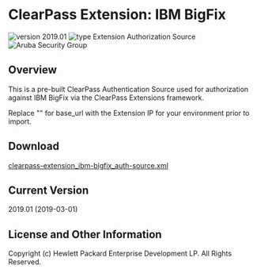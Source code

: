 
# ClearPass Extension: IBM BigFix

![version 2019.01](https://img.shields.io/badge/Version-2019.01-brightgreen.svg "version 2019.01") ![type Extension Authorization Source](https://img.shields.io/badge/Type-Extension%20Auth%20Source-blue.svg "type Extension Auth Source") ![Aruba Security Group](https://img.shields.io/badge/Source-Aruba_Security-orange.svg "Aruba Security Group")


## Overview
This is a pre-built ClearPass Authentication Source used for authorization against IBM BigFix via the ClearPass Extensions framework.

Replace "<BigFix Extension IP>" for base_url with the Extension IP for your environment prior to import.

## Download
[clearpass-extension_ibm-bigfix_auth-source.xml](https://github.com/aruba/clearpass-exchange-snippets/raw/master/extensions/ibm-bigfix/clearpass-extension_ibm-bigfix_auth-source.xml)


## Current Version
2019.01 (2019-03-01)


## License and Other Information
Copyright (c) Hewlett Packard Enterprise Development LP. All Rights Reserved.




